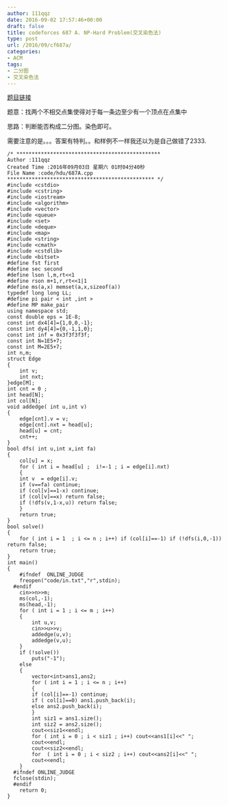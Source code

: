 ```yaml
---
author: 111qqz
date: 2016-09-02 17:57:46+00:00
draft: false
title: codeforces 687 A. NP-Hard Problem(交叉染色法)
type: post
url: /2016/09/cf687a/
categories:
- ACM
tags:
- 二分图
- 交叉染色法
---
```


[题目链接](http://codeforces.com/contest/687/problem/A)

题意：找两个不相交点集使得对于每一条边至少有一个顶点在点集中

思路：判断能否构成二分图。染色即可。

需要注意的是。。。答案有特判。。和样例不一样我还以为是自己做错了2333.

    
    /* ***********************************************
    Author :111qqz
    Created Time :2016年09月03日 星期六 01时04分40秒
    File Name :code/hdu/687A.cpp
    ************************************************ */
    #include <cstdio>
    #include <cstring>
    #include <iostream>
    #include <algorithm>
    #include <vector>
    #include <queue>
    #include <set>
    #include <deque>
    #include <map>
    #include <string>
    #include <cmath>
    #include <cstdlib>
    #include <bitset>
    #define fst first
    #define sec second
    #define lson l,m,rt<<1
    #define rson m+1,r,rt<<1|1
    #define ms(a,x) memset(a,x,sizeof(a))
    typedef long long LL;
    #define pi pair < int ,int >
    #define MP make_pair
    using namespace std;
    const double eps = 1E-8;
    const int dx4[4]={1,0,0,-1};
    const int dy4[4]={0,-1,1,0};
    const int inf = 0x3f3f3f3f;
    const int N=1E5+7;
    const int M=2E5+7;
    int n,m;
    struct Edge
    {
        int v;
        int nxt;
    }edge[M];
    int cnt = 0 ;
    int head[N];
    int col[N];
    void addedge( int u,int v)
    {
        edge[cnt].v = v;
        edge[cnt].nxt = head[u];
        head[u] = cnt;
        cnt++;
    }
    bool dfs( int u,int x,int fa)
    {
        col[u] = x;
        for ( int i = head[u] ;  i!=-1 ; i = edge[i].nxt)
        {
    	int v  = edge[i].v;
    	if (v==fa) continue;
    	if (col[v]==1-x) continue;
    	if (col[v]==x) return false;
    	if (!dfs(v,1-x,u)) return false;
        }
        return true;
    }
    bool solve()
    {
        for ( int i = 1  ; i <= n ; i++) if (col[i]==-1) if (!dfs(i,0,-1)) return false;
        return true;
    }
    int main()
    {
    	#ifndef  ONLINE_JUDGE 
    	freopen("code/in.txt","r",stdin);
      #endif
    	cin>>n>>m;
    	ms(col,-1);
    	ms(head,-1);
    	for ( int i = 1 ; i <= m ; i++)
    	{
    	    int u,v;
    	    cin>>u>>v;
    	    addedge(u,v);
    	    addedge(v,u);
    	}
    	if (!solve())
    	    puts("-1");
    	else 
    	{
    	    vector<int>ans1,ans2;
    	    for ( int i = 1 ; i <= n ; i++)
    	    {
    		if (col[i]==-1) continue;
    		if ( col[i]==0) ans1.push_back(i);
    		else ans2.push_back(i);
    	    }
    	    int siz1 = ans1.size();
    	    int siz2 = ans2.size();
    	    cout<<siz1<<endl;
    	    for ( int i = 0 ; i < siz1 ; i++) cout<<ans1[i]<<" ";
    	    cout<<endl;
    	    cout<<siz2<<endl;
    	    for  ( int i = 0 ; i < siz2 ; i++) cout<<ans2[i]<<" ";
    	    cout<<endl;
    	}
      #ifndef ONLINE_JUDGE  
      fclose(stdin);
      #endif
        return 0;
    }
    



